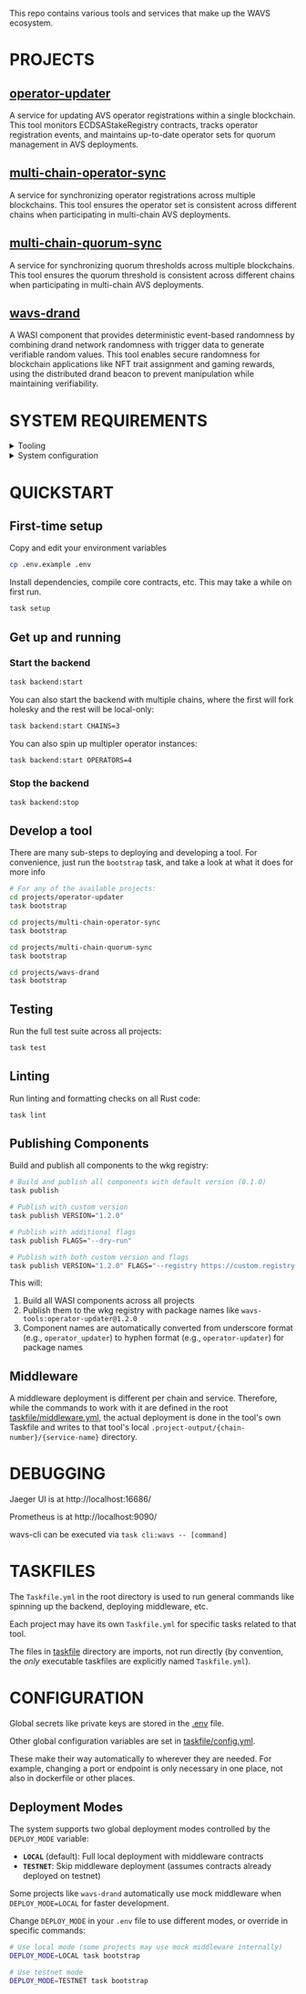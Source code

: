 This repo contains various tools and services that make up the WAVS ecosystem.

# PROJECTS

## [operator-updater](projects/operator-updater) 

A service for updating AVS operator registrations within a single blockchain. This tool monitors ECDSAStakeRegistry contracts, tracks operator registration events, and maintains up-to-date operator sets for quorum management in AVS deployments.

## [multi-chain-operator-sync](projects/multi-chain-operator-sync)

A service for synchronizing operator registrations across multiple blockchains. This tool ensures the operator set is consistent across different chains when participating in multi-chain AVS deployments.

## [multi-chain-quorum-sync](projects/multi-chain-quorum-sync)

A service for synchronizing quorum thresholds across multiple blockchains. This tool ensures the quorum threshold is consistent across different chains when participating in multi-chain AVS deployments.

## [wavs-drand](projects/wavs-drand)

A WASI component that provides deterministic event-based randomness by combining drand network randomness with trigger data to generate verifiable random values. This tool enables secure randomness for blockchain applications like NFT trait assignment and gaming rewards, using the distributed drand beacon to prevent manipulation while maintaining verifiability.

# SYSTEM REQUIREMENTS

<details>
<summary>Tooling</summary>
&nbsp;

* [Docker](https://docs.docker.com/get-started/get-docker/)
* [Taskfile](https://taskfile.dev/installation/)
* [JQ](https://jqlang.org/download/)
* [Node.js](https://nodejs.org/en/download)
* [Rust](https://www.rust-lang.org/tools/install)
* [Cargo Components](https://github.com/bytecodealliance/cargo-component#installation)
* [wkg](https://crates.io/crates/wkg)
* [Foundry](https://getfoundry.sh/introduction/installation#using-foundryup)

</details>

<details>
<summary>System configuration</summary>

### Setup default wkg registry 

```bash docci-ignore
wkg config --default-registry wa.dev
```

</details>

# QUICKSTART

## First-time setup

Copy and edit your environment variables

```bash
cp .env.example .env
```

Install dependencies, compile core contracts, etc.
This may take a while on first run.
```bash
task setup
```

## Get up and running

### Start the backend
```bash
task backend:start
```

You can also start the backend with multiple chains, where the first will fork holesky and the rest will be local-only:

```bash
task backend:start CHAINS=3 
```

You can also spin up multipler operator instances:

```bash
task backend:start OPERATORS=4
```

### Stop the backend

```bash
task backend:stop
```

## Develop a tool 
There are many sub-steps to deploying and developing a tool. For convenience, just run the `bootstrap` task, and take a look at what it does for more info

```bash
# For any of the available projects:
cd projects/operator-updater
task bootstrap

cd projects/multi-chain-operator-sync
task bootstrap

cd projects/multi-chain-quorum-sync
task bootstrap

cd projects/wavs-drand
task bootstrap
```

## Testing

Run the full test suite across all projects:

```bash
task test
```

## Linting

Run linting and formatting checks on all Rust code:

```bash
task lint
```

## Publishing Components

Build and publish all components to the wkg registry:

```bash
# Build and publish all components with default version (0.1.0)
task publish

# Publish with custom version
task publish VERSION="1.2.0"

# Publish with additional flags
task publish FLAGS="--dry-run"

# Publish with both custom version and flags
task publish VERSION="1.2.0" FLAGS="--registry https://custom.registry.com"
```

This will:
1. Build all WASI components across all projects
2. Publish them to the wkg registry with package names like `wavs-tools:operator-updater@1.2.0`
3. Component names are automatically converted from underscore format (e.g., `operator_updater`) to hyphen format (e.g., `operator-updater`) for package names

## Middleware

A middleware deployment is different per chain and service. Therefore, while the commands to work with it are defined in the root [taskfile/middleware.yml](taskfile/middleware.yml), the actual deployment is done in the tool's own Taskfile and writes to that tool's local `.project-output/{chain-number}/{service-name}` directory.

# DEBUGGING

Jaeger UI is at http://localhost:16686/

Prometheus is at http://localhost:9090/

wavs-cli can be executed via `task cli:wavs -- [command]` 

# TASKFILES

The `Taskfile.yml` in the root directory is used to run general commands like spinning up the backend, deploying middleware, etc. 

Each project may have its own `Taskfile.yml` for specific tasks related to that tool.

The files in [taskfile](taskfile) directory are imports, not run directly (by convention, the _only_ executable taskfiles are explicitly named `Taskfile.yml`).

# CONFIGURATION 

Global secrets like private keys are stored in the [.env](#first-time-setup) file.

Other global configuration variables are set in [taskfile/config.yml](taskfile/config.yml). 

These make their way automatically to wherever they are needed. For example, changing a port or endpoint is only necessary in one place, not also in dockerfile or other places.

## Deployment Modes

The system supports two global deployment modes controlled by the `DEPLOY_MODE` variable:

- **`LOCAL`** (default): Full local deployment with middleware contracts
- **`TESTNET`**: Skip middleware deployment (assumes contracts already deployed on testnet)

Some projects like `wavs-drand` automatically use mock middleware when `DEPLOY_MODE=LOCAL` for faster development.

Change `DEPLOY_MODE` in your `.env` file to use different modes, or override in specific commands:

```bash
# Use local mode (some projects may use mock middleware internally)
DEPLOY_MODE=LOCAL task bootstrap

# Use testnet mode
DEPLOY_MODE=TESTNET task bootstrap
```